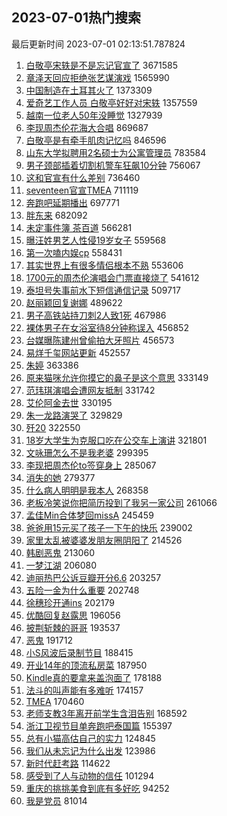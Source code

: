 ## 2023-07-01热门搜索 
最后更新时间 2023-07-01 02:13:51.787824 
1. [白敬亭宋轶是不是忘记官宣了](https://s.weibo.com/weibo?q=%23%E7%99%BD%E6%95%AC%E4%BA%AD%E5%AE%8B%E8%BD%B6%E6%98%AF%E4%B8%8D%E6%98%AF%E5%BF%98%E8%AE%B0%E5%AE%98%E5%AE%A3%E4%BA%86%23&t=31&band_rank=1&Refer=top) 3671585
1. [章泽天回应拒绝张艺谋演戏](https://s.weibo.com/weibo?q=%23%E7%AB%A0%E6%B3%BD%E5%A4%A9%E5%9B%9E%E5%BA%94%E6%8B%92%E7%BB%9D%E5%BC%A0%E8%89%BA%E8%B0%8B%E6%BC%94%E6%88%8F%23&t=31&band_rank=2&Refer=top) 1565990
1. [中国制造在土耳其火了](https://s.weibo.com/weibo?q=%23%E4%B8%AD%E5%9B%BD%E5%88%B6%E9%80%A0%E5%9C%A8%E5%9C%9F%E8%80%B3%E5%85%B6%E7%81%AB%E4%BA%86%23&t=31&band_rank=3&Refer=top) 1373309
1. [爱奇艺工作人员 白敬亭好好对宋轶](https://s.weibo.com/weibo?q=%E7%88%B1%E5%A5%87%E8%89%BA%E5%B7%A5%E4%BD%9C%E4%BA%BA%E5%91%98%20%E7%99%BD%E6%95%AC%E4%BA%AD%E5%A5%BD%E5%A5%BD%E5%AF%B9%E5%AE%8B%E8%BD%B6&t=31&band_rank=4&Refer=top) 1357559
1. [越南一位老人50年没睡觉](https://s.weibo.com/weibo?q=%E8%B6%8A%E5%8D%97%E4%B8%80%E4%BD%8D%E8%80%81%E4%BA%BA50%E5%B9%B4%E6%B2%A1%E7%9D%A1%E8%A7%89&t=31&band_rank=11&Refer=top) 1327939
1. [李现周杰伦花海大合唱](https://s.weibo.com/weibo?q=%23%E6%9D%8E%E7%8E%B0%E5%91%A8%E6%9D%B0%E4%BC%A6%E8%8A%B1%E6%B5%B7%E5%A4%A7%E5%90%88%E5%94%B1%23&t=31&band_rank=14&Refer=top) 869687
1. [白敬亭是有牵手肌肉记忆吗](https://s.weibo.com/weibo?q=%23%E7%99%BD%E6%95%AC%E4%BA%AD%E6%98%AF%E6%9C%89%E7%89%B5%E6%89%8B%E8%82%8C%E8%82%89%E8%AE%B0%E5%BF%86%E5%90%97%23&t=31&band_rank=7&Refer=top) 846596
1. [山东大学拟聘用2名硕士为公寓管理员](https://s.weibo.com/weibo?q=%23%E5%B1%B1%E4%B8%9C%E5%A4%A7%E5%AD%A6%E6%8B%9F%E8%81%98%E7%94%A82%E5%90%8D%E7%A1%95%E5%A3%AB%E4%B8%BA%E5%85%AC%E5%AF%93%E7%AE%A1%E7%90%86%E5%91%98%23&t=31&band_rank=9&Refer=top) 783584
1. [男子颈部插着切割机警车狂飙10分钟](https://s.weibo.com/weibo?q=%23%E7%94%B7%E5%AD%90%E9%A2%88%E9%83%A8%E6%8F%92%E7%9D%80%E5%88%87%E5%89%B2%E6%9C%BA%E8%AD%A6%E8%BD%A6%E7%8B%82%E9%A3%9910%E5%88%86%E9%92%9F%23&t=31&band_rank=6&Refer=top) 756067
1. [这和官宣有什么差别](https://s.weibo.com/weibo?q=%23%E8%BF%99%E5%92%8C%E5%AE%98%E5%AE%A3%E6%9C%89%E4%BB%80%E4%B9%88%E5%B7%AE%E5%88%AB%23&t=31&band_rank=10&Refer=top) 736460
1. [seventeen官宣TMEA](https://s.weibo.com/weibo?q=%23seventeen%E5%AE%98%E5%AE%A3TMEA%23&t=31&band_rank=36&Refer=top) 711119
1. [奔跑吧延期播出](https://s.weibo.com/weibo?q=%23%E5%A5%94%E8%B7%91%E5%90%A7%E5%BB%B6%E6%9C%9F%E6%92%AD%E5%87%BA%23&t=31&band_rank=12&Refer=top) 697771
1. [胖东来](https://s.weibo.com/weibo?q=%E8%83%96%E4%B8%9C%E6%9D%A5&t=31&band_rank=5&Refer=top) 682092
1. [未定事件簿 茶百道](https://s.weibo.com/weibo?q=%E6%9C%AA%E5%AE%9A%E4%BA%8B%E4%BB%B6%E7%B0%BF%20%E8%8C%B6%E7%99%BE%E9%81%93&t=31&band_rank=8&Refer=top) 566281
1. [曝汪姓男艺人性侵19岁女子](https://s.weibo.com/weibo?q=%23%E6%9B%9D%E6%B1%AA%E5%A7%93%E7%94%B7%E8%89%BA%E4%BA%BA%E6%80%A7%E4%BE%B519%E5%B2%81%E5%A5%B3%E5%AD%90%23&t=31&band_rank=18&Refer=top) 559568
1. [第一次嗑内娱cp](https://s.weibo.com/weibo?q=%23%E7%AC%AC%E4%B8%80%E6%AC%A1%E5%97%91%E5%86%85%E5%A8%B1cp%23&t=31&band_rank=13&Refer=top) 558431
1. [其实世界上有很多情侣根本不熟](https://s.weibo.com/weibo?q=%E5%85%B6%E5%AE%9E%E4%B8%96%E7%95%8C%E4%B8%8A%E6%9C%89%E5%BE%88%E5%A4%9A%E6%83%85%E4%BE%A3%E6%A0%B9%E6%9C%AC%E4%B8%8D%E7%86%9F&t=31&band_rank=20&Refer=top) 553606
1. [1700元的周杰伦演唱会门票直接烧了](https://s.weibo.com/weibo?q=%231700%E5%85%83%E7%9A%84%E5%91%A8%E6%9D%B0%E4%BC%A6%E6%BC%94%E5%94%B1%E4%BC%9A%E9%97%A8%E7%A5%A8%E7%9B%B4%E6%8E%A5%E7%83%A7%E4%BA%86%23&t=31&band_rank=16&Refer=top) 541612
1. [泰坦号失事前水下短信通信记录](https://s.weibo.com/weibo?q=%E6%B3%B0%E5%9D%A6%E5%8F%B7%E5%A4%B1%E4%BA%8B%E5%89%8D%E6%B0%B4%E4%B8%8B%E7%9F%AD%E4%BF%A1%E9%80%9A%E4%BF%A1%E8%AE%B0%E5%BD%95&t=31&band_rank=15&Refer=top) 509717
1. [赵丽颖回复谢娜](https://s.weibo.com/weibo?q=%23%E8%B5%B5%E4%B8%BD%E9%A2%96%E5%9B%9E%E5%A4%8D%E8%B0%A2%E5%A8%9C%23&t=31&band_rank=17&Refer=top) 489622
1. [男子高铁站持刀刺2人致1死](https://s.weibo.com/weibo?q=%23%E7%94%B7%E5%AD%90%E9%AB%98%E9%93%81%E7%AB%99%E6%8C%81%E5%88%80%E5%88%BA2%E4%BA%BA%E8%87%B41%E6%AD%BB%23&t=31&band_rank=19&Refer=top) 467986
1. [裸体男子在女浴室待8分钟称误入](https://s.weibo.com/weibo?q=%23%E8%A3%B8%E4%BD%93%E7%94%B7%E5%AD%90%E5%9C%A8%E5%A5%B3%E6%B5%B4%E5%AE%A4%E5%BE%858%E5%88%86%E9%92%9F%E7%A7%B0%E8%AF%AF%E5%85%A5%23&t=31&band_rank=21&Refer=top) 456852
1. [台媒曝陈建州曾偷拍大牙照片](https://s.weibo.com/weibo?q=%23%E5%8F%B0%E5%AA%92%E6%9B%9D%E9%99%88%E5%BB%BA%E5%B7%9E%E6%9B%BE%E5%81%B7%E6%8B%8D%E5%A4%A7%E7%89%99%E7%85%A7%E7%89%87%23&t=31&band_rank=22&Refer=top) 456573
1. [易烊千玺网站更新](https://s.weibo.com/weibo?q=%23%E6%98%93%E7%83%8A%E5%8D%83%E7%8E%BA%E7%BD%91%E7%AB%99%E6%9B%B4%E6%96%B0%23&t=31&band_rank=23&Refer=top) 452557
1. [朱婷](https://s.weibo.com/weibo?q=%E6%9C%B1%E5%A9%B7&t=31&band_rank=24&Refer=top) 363386
1. [原来猫咪允许你摸它的鼻子是这个意思](https://s.weibo.com/weibo?q=%E5%8E%9F%E6%9D%A5%E7%8C%AB%E5%92%AA%E5%85%81%E8%AE%B8%E4%BD%A0%E6%91%B8%E5%AE%83%E7%9A%84%E9%BC%BB%E5%AD%90%E6%98%AF%E8%BF%99%E4%B8%AA%E6%84%8F%E6%80%9D&t=31&band_rank=25&Refer=top) 333149
1. [范玮琪演唱会遭网友抵制](https://s.weibo.com/weibo?q=%23%E8%8C%83%E7%8E%AE%E7%90%AA%E6%BC%94%E5%94%B1%E4%BC%9A%E9%81%AD%E7%BD%91%E5%8F%8B%E6%8A%B5%E5%88%B6%23&t=31&band_rank=26&Refer=top) 331742
1. [艾伦阿金去世](https://s.weibo.com/weibo?q=%23%E8%89%BE%E4%BC%A6%E9%98%BF%E9%87%91%E5%8E%BB%E4%B8%96%23&t=31&band_rank=27&Refer=top) 330195
1. [朱一龙路演哭了](https://s.weibo.com/weibo?q=%23%E6%9C%B1%E4%B8%80%E9%BE%99%E8%B7%AF%E6%BC%94%E5%93%AD%E4%BA%86%23&t=31&band_rank=28&Refer=top) 329829
1. [歼20](https://s.weibo.com/weibo?q=%23%E6%AD%BC20%23&t=31&band_rank=29&Refer=top) 322550
1. [18岁大学生为克服口吃在公交车上演讲](https://s.weibo.com/weibo?q=%2318%E5%B2%81%E5%A4%A7%E5%AD%A6%E7%94%9F%E4%B8%BA%E5%85%8B%E6%9C%8D%E5%8F%A3%E5%90%83%E5%9C%A8%E5%85%AC%E4%BA%A4%E8%BD%A6%E4%B8%8A%E6%BC%94%E8%AE%B2%23&t=31&band_rank=30&Refer=top) 321801
1. [文咏珊怎么不是我老婆](https://s.weibo.com/weibo?q=%E6%96%87%E5%92%8F%E7%8F%8A%E6%80%8E%E4%B9%88%E4%B8%8D%E6%98%AF%E6%88%91%E8%80%81%E5%A9%86&t=31&band_rank=31&Refer=top) 299395
1. [李现把周杰伦to签穿身上](https://s.weibo.com/weibo?q=%23%E6%9D%8E%E7%8E%B0%E6%8A%8A%E5%91%A8%E6%9D%B0%E4%BC%A6to%E7%AD%BE%E7%A9%BF%E8%BA%AB%E4%B8%8A%23&t=31&band_rank=32&Refer=top) 285067
1. [消失的她](https://s.weibo.com/weibo?q=%E6%B6%88%E5%A4%B1%E7%9A%84%E5%A5%B9&t=31&band_rank=33&Refer=top) 279377
1. [什么病人明明是我本人](https://s.weibo.com/weibo?q=%E4%BB%80%E4%B9%88%E7%97%85%E4%BA%BA%E6%98%8E%E6%98%8E%E6%98%AF%E6%88%91%E6%9C%AC%E4%BA%BA&t=31&band_rank=34&Refer=top) 268358
1. [老板冷笑说你把简历投到了我另一家公司](https://s.weibo.com/weibo?q=%E8%80%81%E6%9D%BF%E5%86%B7%E7%AC%91%E8%AF%B4%E4%BD%A0%E6%8A%8A%E7%AE%80%E5%8E%86%E6%8A%95%E5%88%B0%E4%BA%86%E6%88%91%E5%8F%A6%E4%B8%80%E5%AE%B6%E5%85%AC%E5%8F%B8&t=31&band_rank=35&Refer=top) 261066
1. [孟佳Min合体梦回missA](https://s.weibo.com/weibo?q=%23%E5%AD%9F%E4%BD%B3Min%E5%90%88%E4%BD%93%E6%A2%A6%E5%9B%9EmissA%23&t=31&band_rank=37&Refer=top) 245459
1. [爸爸用15元买了孩子一下午的快乐](https://s.weibo.com/weibo?q=%23%E7%88%B8%E7%88%B8%E7%94%A815%E5%85%83%E4%B9%B0%E4%BA%86%E5%AD%A9%E5%AD%90%E4%B8%80%E4%B8%8B%E5%8D%88%E7%9A%84%E5%BF%AB%E4%B9%90%23&t=31&band_rank=38&Refer=top) 239002
1. [家里太乱被婆婆发朋友圈阴阳了](https://s.weibo.com/weibo?q=%23%E5%AE%B6%E9%87%8C%E5%A4%AA%E4%B9%B1%E8%A2%AB%E5%A9%86%E5%A9%86%E5%8F%91%E6%9C%8B%E5%8F%8B%E5%9C%88%E9%98%B4%E9%98%B3%E4%BA%86%23&t=31&band_rank=39&Refer=top) 214526
1. [韩剧恶鬼](https://s.weibo.com/weibo?q=%23%E9%9F%A9%E5%89%A7%E6%81%B6%E9%AC%BC%23&t=31&band_rank=41&Refer=top) 213060
1. [一梦江湖](https://s.weibo.com/weibo?q=%E4%B8%80%E6%A2%A6%E6%B1%9F%E6%B9%96&t=31&band_rank=40&Refer=top) 206080
1. [迪丽热巴公诉豆瓣开分6.6](https://s.weibo.com/weibo?q=%23%E8%BF%AA%E4%B8%BD%E7%83%AD%E5%B7%B4%E5%85%AC%E8%AF%89%E8%B1%86%E7%93%A3%E5%BC%80%E5%88%866.6%23&t=31&band_rank=41&Refer=top) 203257
1. [五险一金为什么重要](https://s.weibo.com/weibo?q=%23%E4%BA%94%E9%99%A9%E4%B8%80%E9%87%91%E4%B8%BA%E4%BB%80%E4%B9%88%E9%87%8D%E8%A6%81%23&t=31&band_rank=47&Refer=top) 202748
1. [徐穗珍开通ins](https://s.weibo.com/weibo?q=%23%E5%BE%90%E7%A9%97%E7%8F%8D%E5%BC%80%E9%80%9Ains%23&t=31&band_rank=42&Refer=top) 202179
1. [优酷回复赵露思](https://s.weibo.com/weibo?q=%23%E4%BC%98%E9%85%B7%E5%9B%9E%E5%A4%8D%E8%B5%B5%E9%9C%B2%E6%80%9D%23&t=31&band_rank=43&Refer=top) 196056
1. [披荆斩棘的哥哥](https://s.weibo.com/weibo?q=%E6%8A%AB%E8%8D%86%E6%96%A9%E6%A3%98%E7%9A%84%E5%93%A5%E5%93%A5&t=31&band_rank=44&Refer=top) 193537
1. [恶鬼](https://s.weibo.com/weibo?q=%E6%81%B6%E9%AC%BC&t=31&band_rank=45&Refer=top) 191712
1. [小S风波后录制节目](https://s.weibo.com/weibo?q=%23%E5%B0%8FS%E9%A3%8E%E6%B3%A2%E5%90%8E%E5%BD%95%E5%88%B6%E8%8A%82%E7%9B%AE%23&t=31&band_rank=46&Refer=top) 188415
1. [开业14年的顶流私房菜](https://s.weibo.com/weibo?q=%E5%BC%80%E4%B8%9A14%E5%B9%B4%E7%9A%84%E9%A1%B6%E6%B5%81%E7%A7%81%E6%88%BF%E8%8F%9C&t=31&band_rank=38&Refer=top) 187950
1. [Kindle真的要拿来盖泡面了](https://s.weibo.com/weibo?q=%23Kindle%E7%9C%9F%E7%9A%84%E8%A6%81%E6%8B%BF%E6%9D%A5%E7%9B%96%E6%B3%A1%E9%9D%A2%E4%BA%86%23&t=31&band_rank=48&Refer=top) 178188
1. [法斗的叫声能有多难听](https://s.weibo.com/weibo?q=%E6%B3%95%E6%96%97%E7%9A%84%E5%8F%AB%E5%A3%B0%E8%83%BD%E6%9C%89%E5%A4%9A%E9%9A%BE%E5%90%AC&t=31&band_rank=49&Refer=top) 174157
1. [TMEA](https://s.weibo.com/weibo?q=TMEA&t=31&band_rank=33&Refer=top) 170460
1. [老师支教3年离开前学生含泪告别](https://s.weibo.com/weibo?q=%23%E8%80%81%E5%B8%88%E6%94%AF%E6%95%993%E5%B9%B4%E7%A6%BB%E5%BC%80%E5%89%8D%E5%AD%A6%E7%94%9F%E5%90%AB%E6%B3%AA%E5%91%8A%E5%88%AB%23&t=31&band_rank=50&Refer=top) 168592
1. [浙江卫视节目单奔跑吧泰国篇](https://s.weibo.com/weibo?q=%23%E6%B5%99%E6%B1%9F%E5%8D%AB%E8%A7%86%E8%8A%82%E7%9B%AE%E5%8D%95%E5%A5%94%E8%B7%91%E5%90%A7%E6%B3%B0%E5%9B%BD%E7%AF%87%23&t=31&band_rank=48&Refer=top) 155397
1. [总有小猫高估自己的实力](https://s.weibo.com/weibo?q=%E6%80%BB%E6%9C%89%E5%B0%8F%E7%8C%AB%E9%AB%98%E4%BC%B0%E8%87%AA%E5%B7%B1%E7%9A%84%E5%AE%9E%E5%8A%9B&t=31&band_rank=47&Refer=top) 124845
1. [我们从未忘记为什么出发](https://s.weibo.com/weibo?q=%23%E6%88%91%E4%BB%AC%E4%BB%8E%E6%9C%AA%E5%BF%98%E8%AE%B0%E4%B8%BA%E4%BB%80%E4%B9%88%E5%87%BA%E5%8F%91%23&t=31&band_rank=49&Refer=top) 123986
1. [新时代赶考路](https://s.weibo.com/weibo?q=%23%E6%96%B0%E6%97%B6%E4%BB%A3%E8%B5%B6%E8%80%83%E8%B7%AF%23&t=31&band_rank=29&Refer=top) 114622
1. [感受到了人与动物的信任](https://s.weibo.com/weibo?q=%E6%84%9F%E5%8F%97%E5%88%B0%E4%BA%86%E4%BA%BA%E4%B8%8E%E5%8A%A8%E7%89%A9%E7%9A%84%E4%BF%A1%E4%BB%BB&t=31&band_rank=50&Refer=top) 101294
1. [重庆的挑挑美食到底有多好吃](https://s.weibo.com/weibo?q=%23%E9%87%8D%E5%BA%86%E7%9A%84%E6%8C%91%E6%8C%91%E7%BE%8E%E9%A3%9F%E5%88%B0%E5%BA%95%E6%9C%89%E5%A4%9A%E5%A5%BD%E5%90%83%23&t=31&band_rank=50&Refer=top) 94252
1. [我是党员](https://s.weibo.com/weibo?q=%23%E6%88%91%E6%98%AF%E5%85%9A%E5%91%98%23&t=31&band_rank=31&Refer=top) 81014
